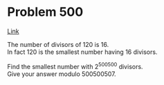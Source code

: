 # Problem 500

[Link](https://projecteuler.net/problem=500)

The number of divisors of $120$ is $16$.  
In fact $120$ is the smallest number having $16$ divisors. 

Find the smallest number with $2^{500500}$ divisors.  
Give your answer modulo $500500507$.
